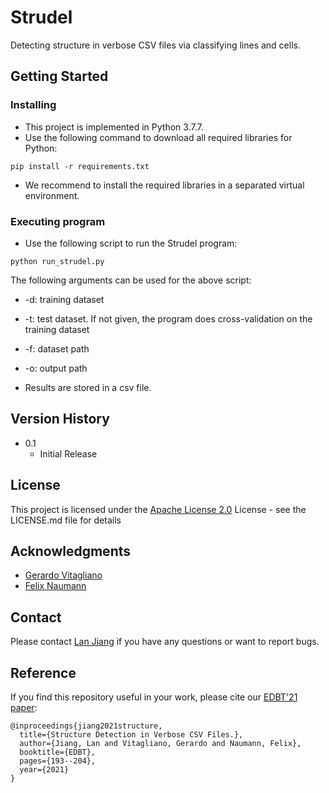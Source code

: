 # Strudel
Detecting structure in verbose CSV files via classifying lines and cells.

## Getting Started

### Installing

* This project is implemented in Python 3.7.7.
* Use the following command to download all required libraries for Python:
```
pip install -r requirements.txt
```
* We recommend to install the required libraries in a separated virtual environment.

### Executing program

* Use the following script to run the Strudel program:
```
python run_strudel.py
```
The following arguments can be used for the above script:
* -d: training dataset
* -t: test dataset. If not given, the program does cross-validation on the training dataset
* -f: dataset path
* -o: output path

* Results are stored in a csv file.

## Version History

* 0.1
    * Initial Release

## License

This project is licensed under the [Apache License 2.0](https://www.apache.org/licenses/LICENSE-2.0) License - see the LICENSE.md file for details

## Acknowledgments

* [Gerardo Vitagliano](https://github.com/vitaglianog)
* [Felix Naumann](https://github.com/felix-naumann)

## Contact
Please contact [Lan Jiang](mailto:lan.jiang@hpi.de) if you have any questions or want to report bugs.

## Reference

If you find this repository useful in your work, please cite our [EDBT'21 paper](https://edbt2021proceedings.github.io/docs/p32.pdf):

```
@inproceedings{jiang2021structure,
  title={Structure Detection in Verbose CSV Files.},
  author={Jiang, Lan and Vitagliano, Gerardo and Naumann, Felix},
  booktitle={EDBT},
  pages={193--204},
  year={2021}
}
```
